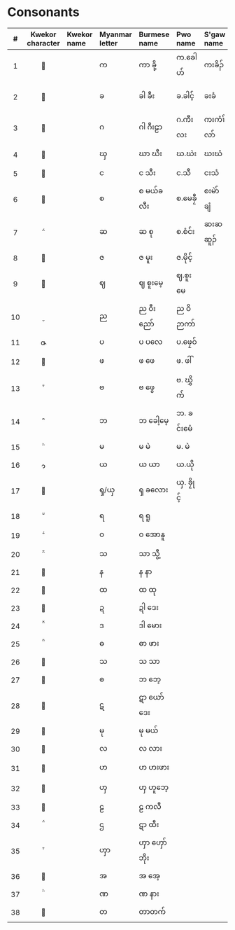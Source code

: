 # Consonants

| # | Kwekor character | Kwekor name | Myanmar letter | Burmese name | Pwo name | S'gaw name | Thai letter | Thai name | IPA | English name | Unicode name |
|:-:|:-:|:--|:--|:--|:--|:--|:--|:--|:--|:--|:--|
|1|||က|ကာ ခို့|က.ခေါဟ်|ကးခိၣ်|ก|กะ โค|/k/|ka kho|KA|
|2|||ခ|ခါ ခီး|ခ.ခါင့်|ခးခံ|ข|คะ คี|/kʰ/|kha khaing / kha khi|KHA|
|3|||ဂ|ဂါ ဂီးဠာ|ဂ.ကီးလး|ကးကံၢ်လာ်|ค|กะ กีลา|/g/|ga gilaa|GA|
|4|||ၰ|ဃာ ဃီး|ဃ.ဃဲး|ဃးဃံ|ฆ|ฆะ กระดูก|/x/|gha ghii|GHA|
|5|||င|င သီး|င.သီ|ငးသံ|ง|งะ ซี|/ŋ/|nga thi|NGA|
|6|||စ|စ မယ်ခလီး|စ.မေခၠီ|စးမဲာ်ချံ|จ|ซะ แหม่คลี|/s/|sa mekhlii|CA|
|7|||ဆ|ဆ စု|စ.စံင်း|ဆးဆဆူၣ်|ฉ|ซะ ซื่อ|/sʰ/|sa su|CHA|
|8|||ဇ|ဇ မူး|ဇ.မိုင့်||ช||/s/|sa muu|JA|
|9|||ဈ|ဈ စူးမေ့|ဈ.စူးမေ||ฌ||/s/|sa suumee|JHA|
|10|||ည|ည ဝီးညော်|ည ဝိဉာကာ်||ญ||/ɲ/|nya winyo|NYA|
|11|||ပ|ပ ပလေ|ပ.ဖၠေဝ်||ป||/p/|pa ple|PA|
|12|||ဖ|ဖ ဖေ|ဖ. ဖါ်||ผ||/pʰ/|pha phe|PHA|
|13|||ဗ|ဗ ဖွေ|ဗ. ဃွှိက်||พ||/b/|ba bwe|BA|
|14|||ဘ|ဘ ခေါ့မေ့|ဘ. ခင်းမေံ|||ภ||ba khome|BHA|
|15|||မ|မ မဲ|မ. မဲ||ม||/m/|ma me|MA|
|16|||ယ|ယ ယာ|ယ.ယို||ย||/j/|ya yaa|YA|
|17|||ၡ/ယှ|ၡ ခလေား|ယှ. ခၠိုင့်||ซ||/s-ʃ/|sha kloe|SHA|
|18|||ရ|ရ ရူ|||||/r/|ra ruu|RA|
|19|||ဝ|ဝ အောနူ|||||/w/|wa onuu|WA|
|20|||သ|သာ သွီ့|||||/θ/|tha thwi|THHA|
|21|||န|န နာ|||||/n/|na naa|NA|
|22|||ထ|ထ ထု|||||/tʰ/|tha thu|THA|
|23|||ဍ|ဍါ ဒေး|||||/d/|da dee|DDA|
|24|||ဒ|ဒါ မေား|||||/d/|da moo|DA|
|25|||ဓ|ဓာ ဖား|||||/d/|da pha|DHA|
|26|||သ|သ သာ|||||/s/|sa saa|SA|
|27|||ၜ|ဘ ဘေ့|||||/ɓ/|ba be|BBA|
|28|||ဋ|ဋာ ယော်ဒေး|||||/ɗ/|da yodee|DDDA|
|29|||မု|မု မယ်|||||/m/|mu me|MU|
|30|||လ|လ လား|||||/l/|la laa|LA|
|31|||ဟ|ဟ ဟးဖား|||||/h/|ha huphoe|HA|
|32|||ၯ|ၯ ဟူဘေ့|||||/ɣ/|ghwa ghwube|XA|
|33|||ဠ|ဠ ကလီ|||||/l/|la galii|LLA|
|34|||ဌ|ဋာ ထီး|||||/tʰ/|tha thii|TTHA|
|35|||ၯာ|ၯာ ၯော်ဘိုး||||||ywa goboo|HHA|
|36|||အ|အ အေ့|||||/ʔ/|a e|A|
|37|||ဏ|ဏ နား|||||/n/|na naa|NNA|
|38|||တ|တာတက်|||||/t/|ta tuk|TTA|
